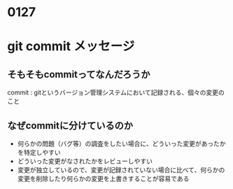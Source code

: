 # 0127

# git commit メッセージ

## そもそもcommitってなんだろうか
commit : gitというバージョン管理システムにおいて記録される、個々の変更のこと

## なぜcommitに分けているのか
- 何らかの問題（バグ等）の調査をしたい場合に、どういった変更があったかを特定しやすい
- どういった変更がなされたかをレビューしやすい
- 変更が独立しているので、変更が記録されていない場合に比べて、何らかの変更を削除したり何らかの変更を上書きすることが容易である
